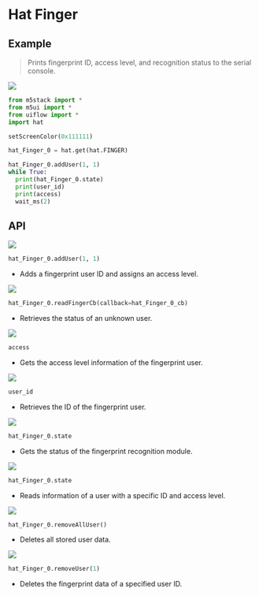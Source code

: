 # Hat Finger

## Example

> Prints fingerprint ID, access level, and recognition status to the serial console.

<img class="blockly_svg" src="https://m5stack.oss-cn-shenzhen.aliyuncs.com/resource/docs/static/assets/img/uiflow/blockly/hat/finger/uiflow_block_hat_finger_demo.png">

```python
from m5stack import *
from m5ui import *
from uiflow import *
import hat

setScreenColor(0x111111)

hat_Finger_0 = hat.get(hat.FINGER)

hat_Finger_0.addUser(1, 1)
while True:
  print(hat_Finger_0.state)
  print(user_id)
  print(access)
  wait_ms(2)
```

## API

<img class="blockly_svg" src="https://m5stack.oss-cn-shenzhen.aliyuncs.com/resource/docs/static/assets/img/uiflow/blockly/hat/finger/uiflow_block_hat_finger_add_user.svg">

```python
hat_Finger_0.addUser(1, 1)
```

- Adds a fingerprint user ID and assigns an access level.

<img class="blockly_svg" src="https://m5stack.oss-cn-shenzhen.aliyuncs.com/resource/docs/static/assets/img/uiflow/blockly/hat/finger/uiflow_block_hat_finger_getUnknown.svg">

```python
hat_Finger_0.readFingerCb(callback=hat_Finger_0_cb)
```

- Retrieves the status of an unknown user.

<img class="blockly_svg" src="https://m5stack.oss-cn-shenzhen.aliyuncs.com/resource/docs/static/assets/img/uiflow/blockly/hat/finger/uiflow_block_hat_finger_get_access.svg">

```python
access
```

- Gets the access level information of the fingerprint user.

<img class="blockly_svg" src="https://m5stack.oss-cn-shenzhen.aliyuncs.com/resource/docs/static/assets/img/uiflow/blockly/hat/finger/uiflow_block_hat_finger_get_id.svg">

```python
user_id
```

- Retrieves the ID of the fingerprint user.

<img class="blockly_svg" src="https://m5stack.oss-cn-shenzhen.aliyuncs.com/resource/docs/static/assets/img/uiflow/blockly/hat/finger/uiflow_block_hat_finger_get_state.svg">

```python
hat_Finger_0.state
```

- Gets the status of the fingerprint recognition module.

<img class="blockly_svg" src="https://m5stack.oss-cn-shenzhen.aliyuncs.com/resource/docs/static/assets/img/uiflow/blockly/hat/finger/uiflow_block_hat_finger_read.svg">

```python
hat_Finger_0.state
```

- Reads information of a user with a specific ID and access level.

<img class="blockly_svg" src="https://m5stack.oss-cn-shenzhen.aliyuncs.com/resource/docs/static/assets/img/uiflow/blockly/hat/finger/uiflow_block_hat_finger_removeAll.svg">

```python
hat_Finger_0.removeAllUser()
```

- Deletes all stored user data.

<img class="blockly_svg" src="https://m5stack.oss-cn-shenzhen.aliyuncs.com/resource/docs/static/assets/img/uiflow/blockly/hat/finger/uiflow_block_hat_finger_remove_user.svg">

```python
hat_Finger_0.removeUser(1)
```

- Deletes the fingerprint data of a specified user ID.